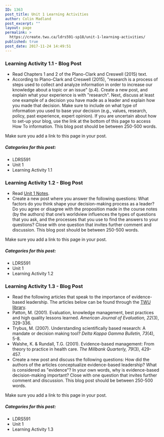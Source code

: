 ```yaml
---
ID: 1363
post_title: Unit 1 Learning Activities
author: Colin Madland
post_excerpt: ""
layout: page
permalink: >
  https://create.twu.ca/ldrs591-sp18/unit-1-learning-activities/
published: true
post_date: 2017-11-24 14:49:51
---
```

<h3>Learning Activity 1.1 - Blog Post</h3>

<ul>
<li>Read Chapters 1 and 2 of the Plano-Clark and Creswell (2015) text.</li>
<li>According to Plano-Clark and Creswell (2015), "research is a process of steps used to collect and analyze information in order to increase our knowledge about a topic or an issue" (p.4). Create a new post, and explain what your experience is with "research". Next, discuss at least one example of a decision you have made as a leader and explain how you made that decision. Make sure to include on what type of information you used to base your decision (e.g., values, research, policy, past experience, expert opinion). If you are uncertain about how to set-up your blog, use the link at the bottom of this page to access How To information. This blog post should be between 250-500 words.</li>
</ul>

Make sure you add a link to this page in your post.

<h5>Categories for this post:</h5>

<ul>
<li>LDRS591</li>
<li>Unit 1</li>
<li>Learning Activity 1.1</li>
</ul>

<h3>Learning Activity 1.2 - Blog Post</h3>

<ul>
<li>Read <a href="https://create.twu.ca/ldrs591-sp18/unit-1-notes">Unit 1 Notes</a>.</li>
<li>Create a new post where you answer the following questions: What factors do you think shape your decision-making process as a leader? Do you agree or disagree with the proposition made in the course notes (by the authors) that one’s worldview influences the types of questions that you ask, and the processes that you use to find the answers to your questions? Close with one question that invites further comment and discussion. This blog post should be between 250-500 words.</li>
</ul>

Make sure you add a link to this page in your post.

<h5>Categories for this post:</h5>

<ul>
<li>LDRS591</li>
<li>Unit 1</li>
<li>Learning Activity 1.2</li>
</ul>

<h3>Learning Activity 1.3 - Blog Post</h3>

<ul>
<li>Read the following articles that speak to the importance of evidence-based leadership. The articles below can be found through the <a href="https://twu.ca/library">TWU library</a>.</li>
<li>Patton, M. (2001). Evaluation, knowledge management, best practices and high quality lessons learned. <em>American Journal of Evaluation, 22</em>(3), 329-336.</li>
<li>Trybus, M. (2007). Understanding scientifically based research: A mandate or decision making tool? <em>Delta Kappa Gamma Bulletin, 73</em>(4), 5-8.</li>
<li>Walshe, K. &amp; Rundall, T.G. (2001). Evidence-based management: From theory to practice in health care. <em>The Millbank Quarterly, 79</em>(3), 429-457.</li>
<li>Create a new post and discuss the following questions: How did the authors of the articles conceptualize evidence-based leadership? What is considered as "evidence"? In your own words, why is evidence-based decision-making important? Close with one question that invites further comment and discussion. This blog post should be between 250-500 words.</li>
</ul>

Make sure you add a link to this page in your post.

<h5>Categories for this post:</h5>

<ul>
<li>LDRS591</li>
<li>Unit 1</li>
<li>Learning Activity 1.3</li>
</ul>
